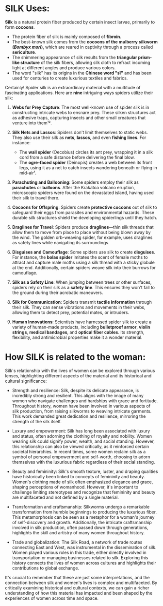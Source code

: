 # SILK Uses:

**Silk** is a natural protein fiber produced by certain insect larvae, primarily to form **cocoons**. 
- The protein fiber of silk is mainly composed of **fibroin**.
- The best-known silk comes from the **cocoons of the mulberry silkworm (*Bombyx mori*)**, which are reared in captivity through a process called **sericulture**.
- The shimmering appearance of silk results from the **triangular prism-like structure** of the silk fibers, allowing silk cloth to refract incoming light at different angles and produce various colors.
- The word "silk" has its origins in the **Chinese word "sī"** and has been used for centuries to create luxurious textiles and fabrics.

Certainly! Spider silk is an extraordinary material with a multitude of fascinating applications. Here are **nine** intriguing ways spiders utilize their silk:

1. **Webs for Prey Capture**: The most well-known use of spider silk is in constructing intricate webs to ensnare prey. These silken structures act as adhesive traps, capturing insects and other small creatures that venture into them¹².

2. **Silk Nets and Lassos**: Spiders don't limit themselves to static webs. They also use their silk as **nets**, **lassos**, and even **fishing lines**. For instance:
    - The **wall spider** (Oecobius) circles its ant prey, wrapping it in a silk cord from a safe distance before delivering the final blow.
    - The **ogre-faced spider** (Deinopis) creates a web between its front legs, using it as a net to catch insects wandering beneath or flying in mid-air¹.

3. **Parachuting and Ballooning**: Some spiders employ their silk as **parachutes** or **balloons**. After the Krakatoa volcano eruption, microscopic spiders were found on the devastated island, having used their silk to travel there.

4. **Cocoons for Offspring**: Spiders create **protective cocoons** out of silk to safeguard their eggs from parasites and environmental hazards. These durable silk structures shield the developing spiderlings until they hatch.

5. **Draglines for Travel**: Spiders produce **draglines**—thin silk threads that allow them to move from place to place without being blown away by the wind. The golden orb-weaving spider, for example, uses draglines as safety lines while navigating its surroundings.

6. **Disguises and Camouflage**: Some spiders use silk to create **disguises**. For instance, the **bolas spider** imitates the scent of female moths to attract and capture male moths using a silk thread with a sticky globule at the end. Additionally, certain spiders weave silk into their burrows for camouflage.

7. **Silk as a Safety Line**: When jumping between trees or other surfaces, spiders rely on their silk as a **safety line**. This ensures they won't fall to the ground during their acrobatic maneuvers.

8. **Silk for Communication**: Spiders transmit **tactile information** through their silk. They can sense vibrations and movements in their webs, allowing them to detect prey, potential mates, or intruders.

9. **Human Innovations**: Scientists have harnessed spider silk to create a variety of human-made products, including **bulletproof armor**, **violin strings**, **medical bandages**, and **optical fiber cables**. Its strength, flexibility, and antimicrobial properties make it a wonder material.

# How SILK is related to the woman:
Silk's relationship with the lives of women can be explored through various lenses, highlighting different aspects of the material and its historical and cultural significance:

- Strength and resilience: Silk, despite its delicate appearance, is incredibly strong and resilient. This aligns with the image of many women who navigate challenges and hardships with grace and fortitude. Throughout history, women have been involved in various aspects of silk production, from raising silkworms to weaving intricate garments. This work demanded great dedication and resilience, mirroring the strength of the silk itself.

- Luxury and empowerment: Silk has long been associated with luxury and status, often adorning the clothing of royalty and nobility. Women wearing silk could signify power, wealth, and social standing. However, this relationship can also be viewed critically, as it reinforced certain societal hierarchies. In recent times, some women reclaim silk as a symbol of personal empowerment and self-worth, choosing to adorn themselves with the luxurious fabric regardless of their social standing.

- Beauty and femininity: Silk's smooth texture, luster, and draping qualities have historically been linked to concepts of femininity and beauty. Women's clothing made of silk often emphasized elegance and grace, shaping perceptions of womanhood. However, it's important to challenge limiting stereotypes and recognize that femininity and beauty are multifaceted and not defined by a single material.

- Transformation and craftsmanship: Silkworms undergo a remarkable transformation from humble beginnings to producing the luxurious fiber. This metamorphosis can be seen as a metaphor for a woman's journey of self-discovery and growth. Additionally, the intricate craftsmanship involved in silk production, often passed down through generations, highlights the skill and artistry of many women throughout history.

- Trade and globalization: The Silk Road, a network of trade routes connecting East and West, was instrumental in the dissemination of silk. Women played various roles in this trade, either directly involved in transportation or managing businesses related to silk. Exploring this history connects the lives of women across cultures and highlights their contributions to global exchange.

It's crucial to remember that these are just some interpretations, and the connection between silk and women's lives is complex and multifaceted. By critically examining historical and cultural contexts, we can gain a richer understanding of how this material has impacted and been shaped by the experiences of women across time and space.
